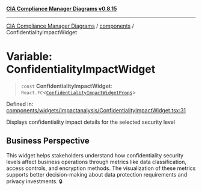 [**CIA Compliance Manager Diagrams v0.8.15**](../../README.md)

***

[CIA Compliance Manager Diagrams](../../modules.md) / [components](../README.md) / ConfidentialityImpactWidget

# Variable: ConfidentialityImpactWidget

> `const` **ConfidentialityImpactWidget**: `React.FC`\<[`ConfidentialityImpactWidgetProps`](../widgets/impactanalysis/ConfidentialityImpactWidget/interfaces/ConfidentialityImpactWidgetProps.md)\>

Defined in: [components/widgets/impactanalysis/ConfidentialityImpactWidget.tsx:31](https://github.com/Hack23/cia-compliance-manager/blob/50a3bb1fa64948444e36c06fee075b5043350db0/src/components/widgets/impactanalysis/ConfidentialityImpactWidget.tsx#L31)

Displays confidentiality impact details for the selected security level

## Business Perspective

This widget helps stakeholders understand how confidentiality security levels
affect business operations through metrics like data classification, access controls,
and encryption methods. The visualization of these metrics supports better decision-making
about data protection requirements and privacy investments. 🔒
